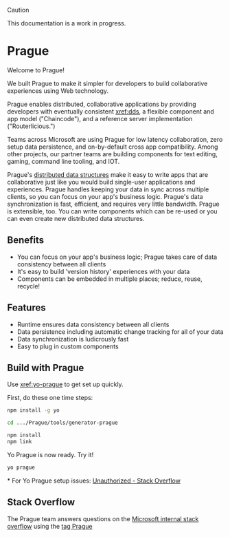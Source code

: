 > [!CAUTION]
> This documentation is a work in progress.

# Prague

Welcome to Prague!

We built Prague to make it simpler for developers to build collaborative experiences using Web technology.

Prague enables distributed, collaborative applications by providing developers with eventually consistent <xref:dds>, a
flexible component and app model ("Chaincode"), and a reference server implementation ("Routerlicious.")

Teams across Microsoft are using Prague for low latency collaboration, zero setup data persistence, and on-by-default
cross app compatibility. Among other projects, our partner teams are building components for text editing, gaming,
command line tooling, and IOT.

Prague's [distributed data structures](xref:dds) make it easy to write apps that are collaborative just like you would build
single-user applications and experiences. Prague handles keeping your data in sync across multiple clients, so you can
focus on your app's business logic. Prague's data synchronization is fast, efficient, and requires very little
bandwidth. Prague is extensible, too. You can write components which can be re-used or you can even create new
distributed data structures.

## Benefits

* You can focus on your app's business logic; Prague takes care of data consistency between all clients
* It's easy to build 'version history' experiences with your data
* Components can be embedded in multiple places; reduce, reuse, recycle!

## Features

* Runtime ensures data consistency between all clients
* Data persistence including automatic change tracking for all of your data
* Data synchronization is ludicrously fast
* Easy to plug in custom components

## Build with Prague

Use <xref:yo-prague> to get set up quickly.

First, do these one time steps:

````bash
npm install -g yo

cd .../Prague/tools/generator-prague

npm install
npm link
````

Yo Prague is now ready. Try it!

````bash
yo prague
````

\* For Yo Prague setup issues: [Unauthorized - Stack
Overflow](https://stackoverflow.microsoft.com/questions/137930/npm-install-fails-with-auth-issues/137931#137931)

## Stack Overflow

The Prague team answers questions on the [Microsoft internal stack overflow](https://stackoverflow.microsoft.com/) using
the [tag Prague](https://stackoverflow.microsoft.com/questions/tagged/prague)
